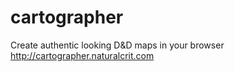 # cartographer
Create authentic looking D&amp;D maps in your browser http://cartographer.naturalcrit.com
